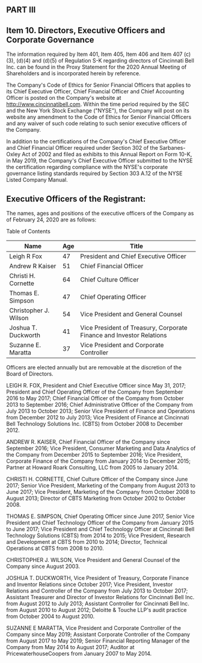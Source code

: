 ## PART III

## Item 10. Directors, Executive Officers and Corporate Governance

The information required by Item 401, Item 405, Item 406 and Item 407 (c)(3), (d)(4) and (d)(5) of Regulation S-K regarding directors of Cincinnati Bell Inc. can be found in the Proxy Statement for the 2020 Annual Meeting of Shareholders and is incorporated herein by reference.

The Company's Code of Ethics for Senior Financial Officers that applies to its Chief Executive Officer, Chief Financial Officer and Chief Accounting Officer is posted on the Company's website at http://www.cincinnatibell.com. Within the time period required by the SEC and the New York Stock Exchange ("NYSE"), the Company will post on its website any amendment to the Code of Ethics for Senior Financial Officers and any waiver of such code relating to such senior executive officers of the Company.

In addition to the certifications of the Company's Chief Executive Officer and Chief Financial Officer required under Section 302 of the Sarbanes-Oxley Act of 2002 and filed as exhibits to this Annual Report on Form 10-K, in May 2019, the Company's Chief Executive Officer submitted to the NYSE the certification regarding compliance with the NYSE's corporate governance listing standards required by Section 303 A.12 of the NYSE Listed Company Manual.

## Executive Officers of the Registrant:

The names, ages and positions of the executive officers of the Company as of February 24, 2020 are as follows:

Table of Contents

| Name                  |   Age | Title                                                                |
|-----------------------|-------|----------------------------------------------------------------------|
| Leigh R Fox           |    47 | President and Chief Executive Officer                                |
| Andrew R Kaiser       |    51 | Chief Financial Officer                                              |
| Christi H. Cornette   |    64 | Chief Culture Officer                                                |
| Thomas E. Simpson     |    47 | Chief Operating Officer                                              |
| Christopher J. Wilson |    54 | Vice President and General Counsel                                   |
| Joshua T. Duckworth   |    41 | Vice President of Treasury, Corporate Finance and Investor Relations |
| Suzanne E. Maratta    |    37 | Vice President and Corporate Controller                              |

Officers are elected annually but are removable at the discretion of the Board of Directors.

LEIGH R. FOX, President and Chief Executive Officer since May 31, 2017; President and Chief Operating Officer of the Company from September 2016 to May 2017; Chief Financial Officer of the Company from October 2013 to September 2016; Chief Administrative Officer of the Company from July 2013 to October 2013; Senior Vice President of Finance and Operations from December 2012 to July 2013; Vice President of Finance at Cincinnati Bell Technology Solutions Inc. (CBTS) from October 2008 to December 2012.

ANDREW R. KAISER, Chief Financial Officer of the Company since September 2016; Vice President, Consumer Marketing and Data Analytics of the Company from December 2015 to September 2016; Vice President, Corporate Finance of the Company from January 2014 to December 2015; Partner at Howard Roark Consulting, LLC from 2005 to January 2014.

CHRISTI H. CORNETTE, Chief Culture Officer of the Company since June 2017; Senior Vice President, Marketing of the Company from August 2013 to June 2017; Vice President, Marketing of the Company from October 2008 to August 2013; Director of CBTS Marketing from October 2002 to October 2008.

THOMAS E. SIMPSON, Chief Operating Officer since June 2017, Senior Vice President and Chief Technology Officer of the Company from January 2015 to June 2017; Vice President and Chief Technology Officer at Cincinnati Bell Technology Solutions (CBTS) from 2014 to 2015; Vice President, Research and Development at CBTS from 2010 to 2014; Director, Technical Operations at CBTS from 2008 to 2010.

CHRISTOPHER J. WILSON, Vice President and General Counsel of the Company since August 2003.

JOSHUA T. DUCKWORTH, Vice President of Treasury, Corporate Finance and Inventor Relations since October 2017; Vice President, Investor Relations and Controller of the Company from July 2013 to October 2017; Assistant Treasurer and Director of Investor Relations for Cincinnati Bell Inc. from August 2012 to July 2013; Assistant Controller for Cincinnati Bell Inc. from August 2010 to August 2012; Deloitte & Touche LLP's audit practice from October 2004 to August 2010.

SUZANNE E MARATTA, Vice President and Corporate Controller of the Company since May 2019; Assistant Corporate Controller of the Company from August 2017 to May 2019; Senior Financial Reporting Manager of the Company from May 2014 to August 2017; Auditor at PricewaterhouseCoopers from January 2007 to May 2014.